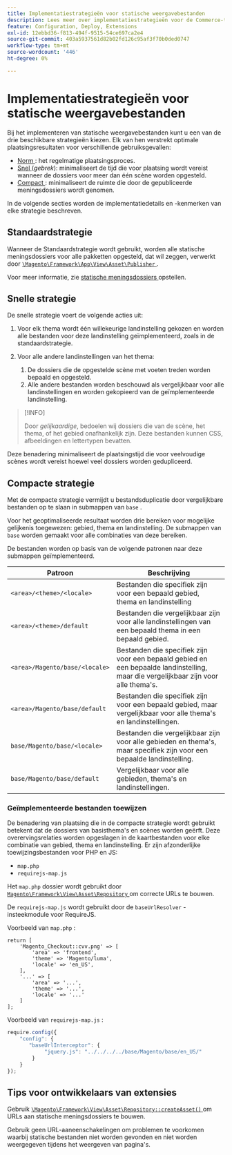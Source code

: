 ```yaml
---
title: Implementatiestrategieën voor statische weergavebestanden
description: Lees meer over implementatiestrategieën voor de Commerce-toepassing.
feature: Configuration, Deploy, Extensions
exl-id: 12ebbd36-f813-494f-9515-54ce697ca2e4
source-git-commit: 403a5937561d82b02fd126c95af3f70b0ded0747
workflow-type: tm+mt
source-wordcount: '446'
ht-degree: 0%

---
```


# Implementatiestrategieën voor statische weergavebestanden

Bij het implementeren van statische weergavebestanden kunt u een van de drie beschikbare strategieën kiezen. Elk van hen verstrekt optimale plaatsingsresultaten voor verschillende gebruiksgevallen:

- [ Norm ](#standard-strategy): het regelmatige plaatsingsproces.
- [ Snel ](#quick-strategy) (_gebrek_): minimaliseert de tijd die voor plaatsing wordt vereist wanneer de dossiers voor meer dan één scène worden opgesteld.
- [ Compact ](#compact-strategy): minimaliseert de ruimte die door de gepubliceerde meningsdossiers wordt genomen.

In de volgende secties worden de implementatiedetails en -kenmerken van elke strategie beschreven.

## Standaardstrategie

Wanneer de Standaardstrategie wordt gebruikt, worden alle statische meningsdossiers voor alle pakketten opgesteld, dat wil zeggen, verwerkt door [`\Magento\Framework\App\View\Asset\Publisher` ](https://github.com/magento/magento2/blob/2.4/lib/internal/Magento/Framework/App/View/Asset/Publisher.php).

Voor meer informatie, zie [ statische meningsdossiers ](../cli/static-view-file-deployment.md) opstellen.

## Snelle strategie

De snelle strategie voert de volgende acties uit:

1. Voor elk thema wordt één willekeurige landinstelling gekozen en worden alle bestanden voor deze landinstelling geïmplementeerd, zoals in de standaardstrategie.
1. Voor alle andere landinstellingen van het thema:

   1. De dossiers die de opgestelde scène met voeten treden worden bepaald en opgesteld.
   1. Alle andere bestanden worden beschouwd als vergelijkbaar voor alle landinstellingen en worden gekopieerd van de geïmplementeerde landinstelling.

>[!INFO]
>
>Door _gelijkaardige_, bedoelen wij dossiers die van de scène, het thema, of het gebied onafhankelijk zijn. Deze bestanden kunnen CSS, afbeeldingen en lettertypen bevatten.

Deze benadering minimaliseert de plaatsingstijd die voor veelvoudige scènes wordt vereist hoewel veel dossiers worden gedupliceerd.

## Compacte strategie

Met de compacte strategie vermijdt u bestandsduplicatie door vergelijkbare bestanden op te slaan in submappen van `base` .

Voor het geoptimaliseerde resultaat worden drie bereiken voor mogelijke gelijkenis toegewezen: gebied, thema en landinstelling. De submappen van `base` worden gemaakt voor alle combinaties van deze bereiken.

De bestanden worden op basis van de volgende patronen naar deze submappen geïmplementeerd.

| Patroon | Beschrijving |
| ------- | ----------- |
| `<area>/<theme>/<locale>` | Bestanden die specifiek zijn voor een bepaald gebied, thema en landinstelling |
| `<area>/<theme>/default` | Bestanden die vergelijkbaar zijn voor alle landinstellingen van een bepaald thema in een bepaald gebied. |
| `<area>/Magento/base/<locale>` | Bestanden die specifiek zijn voor een bepaald gebied en een bepaalde landinstelling, maar die vergelijkbaar zijn voor alle thema&#39;s. |
| `<area>/Magento/base/default` | Bestanden die specifiek zijn voor een bepaald gebied, maar vergelijkbaar voor alle thema&#39;s en landinstellingen. |
| `base/Magento/base/<locale>` | Bestanden die vergelijkbaar zijn voor alle gebieden en thema&#39;s, maar specifiek zijn voor een bepaalde landinstelling. |
| `base/Magento/base/default` | Vergelijkbaar voor alle gebieden, thema&#39;s en landinstellingen. |

### Geïmplementeerde bestanden toewijzen

De benadering van plaatsing die in de compacte strategie wordt gebruikt betekent dat de dossiers van basisthema&#39;s en scènes worden geërft. Deze overervingsrelaties worden opgeslagen in de kaartbestanden voor elke combinatie van gebied, thema en landinstelling. Er zijn afzonderlijke toewijzingsbestanden voor PHP en JS:

- `map.php`
- `requirejs-map.js`

Het `map.php` dossier wordt gebruikt door [`Magento\Framework\View\Asset\Repository` ](https://github.com/magento/magento2/blob/2.4/lib/internal/Magento/Framework/View/Asset/Repository.php) om correcte URLs te bouwen.

De `requirejs-map.js` wordt gebruikt door de `baseUrlResolver` -insteekmodule voor RequireJS.

Voorbeeld van `map.php` :

```php?start_inline=1
return [
    'Magento_Checkout::cvv.png' => [
        'area' => 'frontend',
        'theme' => 'Magento/luma',
        'locale' => 'en_US',
    ],
    '...' => [
        'area' => '...',
        'theme' => '...',
        'locale' => '...'
    ]
];
```

Voorbeeld van `requirejs-map.js` :

```js
require.config({
    "config": {
       "baseUrlInterceptor": {
            "jquery.js": "../../../../base/Magento/base/en_US/"
        }
    }
});
```

## Tips voor ontwikkelaars van extensies

Gebruik [`\Magento\Framework\View\Asset\Repository::createAsset()` ](https://github.com/magento/magento2/blob/2.4/lib/internal/Magento/Framework/View/Asset/Repository.php#L211-L244) om URLs aan statische meningsdossiers te bouwen.

Gebruik geen URL-aaneenschakelingen om problemen te voorkomen waarbij statische bestanden niet worden gevonden en niet worden weergegeven tijdens het weergeven van pagina&#39;s.

